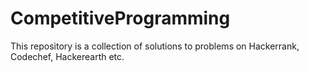 # CompetitiveProgramming
This repository is a collection of solutions to problems on Hackerrank, Codechef, Hackerearth etc.
